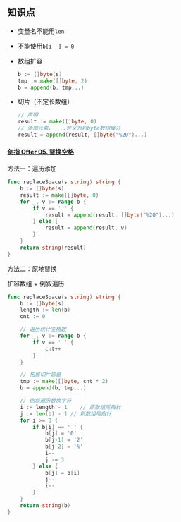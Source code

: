 ## 知识点

-   变量名不能用`len`

-   不能使用`b[i--] = 0`

-   数组扩容

    ```go
    b := []byte(s)
    tmp := make([]byte, 2)
    b = append(b, tmp...)
    ```

-   切片（不定长数组）

    ```go
    // 声明
    result := make([]byte, 0)
    // 添加元素， ...含义为将byte数组展开
    result = append(result, []byte("%20")...) 
    ```

    

#### [剑指 Offer 05. 替换空格](https://leetcode.cn/problems/ti-huan-kong-ge-lcof/)

方法一：遍历添加

```go
func replaceSpace(s string) string {
    b := []byte(s)
    result := make([]byte, 0)
    for _, v := range b {
        if v == ' ' {
            result = append(result, []byte("%20")...)
        } else {
            result = append(result, v)
        }
    }
    return string(result)
}
```

方法二：原地替换

扩容数组 + 倒叙遍历

```go
func replaceSpace(s string) string {
    b := []byte(s)
    length := len(b)
    cnt := 0

    // 遍历统计空格数
    for _, v := range b {
        if v == ' ' {
            cnt++
        } 
    }

    // 拓展切片容量
    tmp := make([]byte, cnt * 2)
    b = append(b, tmp...)

    // 倒叙遍历替换字符
    i := length - 1    // 原数组尾指针
    j := len(b) - 1 // 新数组尾指针
    for i >= 0 {
        if b[i] == ' ' {
            b[j] = '0'
            b[j-1] = '2'
            b[j-2] = '%'
            i--
            j -= 3
        } else {
            b[j] = b[i]
            j--
            i--
        }
    }
    return string(b)
}
```

